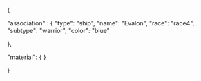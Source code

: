 {

"association" : {
"type": "ship",
"name": "Evalon",
"race": "race4",
"subtype": "warrior",
"color": "blue"

},

"material": {
}

}
 
